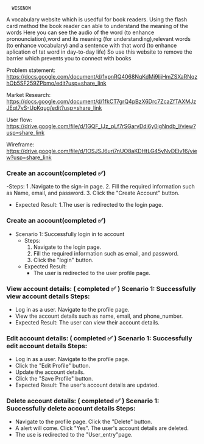       WISENOW
 A vocabulary website which is usedful for book readers.
 Using the flash card method the book reader can able to understand the meaning of the words
 Here you can see the audio of the word (to enhance pronounciation),word and its meaning (for understanding),relevant words (to enhance vocabulary) and a sentence with that word (to enhance aplication of tat word in day-to-day life)
 So use this website to remove the barrier which prevents you to connect with books
  
Problem statement: https://docs.google.com/document/d/1xpnRQ4068NqKdMi9ljjHmZSXaRNqzhOb5SF259ZPbmo/edit?usp=share_link

Market Research: https://docs.google.com/document/d/1fkCT7grQ4pBzX6Drc7ZcaZfTAXMJzJEqt7vS-UpKqug/edit?usp=share_link

User flow: https://drive.google.com/file/d/1GQF_IJz_pLf7rSGarvDdi6y0igNndb_l/view?usp=share_link

Wireframe: https://drive.google.com/file/d/1OSJSJ6uri7nUO8aKDHtLG45yNvDElv16/view?usp=share_link


### Create an account(completed :white_check_mark:)
-Steps:
 1 .Navigate to the sign-in page.
 2. Fill the required information such as Name, email, and password.
 3. Click the "Create Account" button.
 - Expected Result:
  1.The user is redirected to the login page.


### Create an account(completed :white_check_mark:)
- Scenario 1: Successfully login in to account
    - Steps:
        1. Navigate to the login page.
        2. Fill the required information such as email, and password.
        3. Click the "login" button.
    - Expected Result:
        - The user is redirected to the user profile page.

### View account details: ( completed ✅ ) Scenario 1: Successfully view account details Steps:

- Log in as a user. Navigate to the profile page. 
- View the account details such as name, email, and phone_number. 
- Expected Result: The user can view their account details.

### Edit account details: ( completed ✅ ) Scenario 1: Successfully edit account details Steps:

- Log in as a user. Navigate to the profile page. 
- Click the "Edit Profile" button. 
- Update the account details. 
- Click the "Save Profile" button. 
- Expected Result: The user's account details are updated.

### Delete account details: ( completed ✅ ) Scenario 1: Successfully delete account details Steps:

- Navigate to the profile page. Click the "Delete" button. 
- A alert will come. Click "Yes". The user's account details are deleted. 
- The use is redirected to the "User_entry"page.
